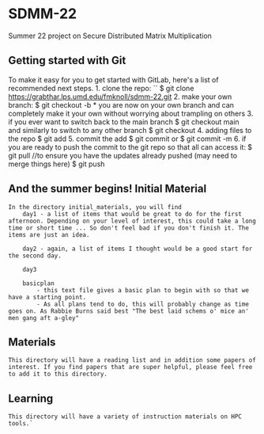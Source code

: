 # SDMM-22

Summer 22 project on Secure Distributed Matrix Multiplication

## Getting started with Git

To make it easy for you to get started with GitLab, here's a list of recommended next steps.
    1. clone the repo:
``      $ git clone https://grabthar.lps.umd.edu/fmknoll/sdmm-22.git
    2. make your own branch:
        $ git checkout -b <your name>
        * you are now on your own branch and can completely make it your own without worrying about trampling on others
    3. if you ever want to switch back to the main branch
        $ git checkout main  
       and similarly to switch to any other branch
        $ git checkout <branch name>
    4. adding files to the repo
        $ git add <filenames>
    5. commit the add
        $ git commit
       or 
        $ git commit -m <place message about addition here>
    6. if you are ready to push the commit to the git repo so that all can access it:
        $ git pull      //to ensure you have the updates already pushed (may need to merge things here) 
        $ git push

## And the summer begins! Initial Material
    In the directory initial_materials, you will find
        day1 - a list of items that would be great to do for the first afternoon. Depending on your level of interest, this could take a long time or short time ... So don't feel bad if you don't finish it. The items are just an idea.

        day2 - again, a list of items I thought would be a good start for the second day.

        day3 

        basicplan 
            - this text file gives a basic plan to begin with so that we have a starting point.
            - As all plans tend to do, this will probably change as time goes on. As Rabbie Burns said best "The best laid schems o' mice an' men gang aft a-gley"

## Materials
    This directory will have a reading list and in addition some papers of interest. If you find papers that are super helpful, please feel free to add it to this directory.

## Learning
    This directory will have a variety of instruction materials on HPC tools.`


